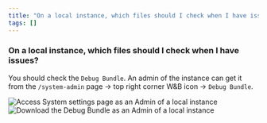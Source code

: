 ```yaml
---
title: "On a local instance, which files should I check when I have issues?"
tags: []
---
```


### On a local instance, which files should I check when I have issues?
You should check the `Debug Bundle`. An admin of the instance can get it from the `/system-admin` page -> top right corner W&B icon -> `Debug Bundle`.

![Access System settings page as an Admin of a local instance](/images/technical_faq/local_system_settings.png)
![Download the Debug Bundle as an Admin of a local instance](/images/technical_faq/debug_bundle.png)